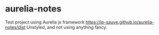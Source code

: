 # aurelia-notes
Test project using Aurelia js framework
https://jp-sauve.github.io/aurelia-notes/dist
Unstyled, and not using anything fancy. 
